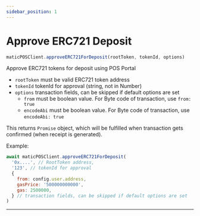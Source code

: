 ```yaml
---
sidebar_position: 1
---
```


# Approve ERC721 Deposit

```js
maticPOSClient.approveERC721ForDeposit(rootToken, tokenId, options)
```

Approve ERC721 tokens for deposit using POS Portal

- `rootToken` must be valid ERC721 token address
- `tokenId` tokenId for approval (string, not in Number)
- `options` transaction fields, can be skipped if default options are set
  - `from` must be boolean value. For Byte code of transaction, use `from: true`
  - `encodeAbi` must be boolean value. For Byte code of transaction, use `encodeAbi: true`

This returns `Promise` object, which will be fulfilled when transaction gets confirmed (when receipt is generated).

Example:

```js
await maticPOSClient.approveERC721ForDeposit(
  '0x....', // RootToken address,
  '123', // tokenId for approval
  {
    from: config.user.address,
    gasPrice: '500000000000',
    gas: 2500000,
  } // transaction fields, can be skipped if default options are set
)
```

---
